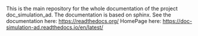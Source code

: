 This is the main repository for the whole documentation of the project doc_simulation_ad. The documentation is based on sphinx. 
See the documentation here:
https://readthedocs.org/
HomePage here:
https://doc-simulation-ad.readthedocs.io/en/latest/
